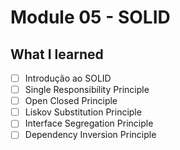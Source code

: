 # Module 05 - SOLID

## What I learned

- [ ] Introdução ao SOLID
- [ ] Single Responsibility Principle
- [ ] Open Closed Principle
- [ ] Liskov Substitution Principle
- [ ] Interface Segregation Principle
- [ ] Dependency Inversion Principle
